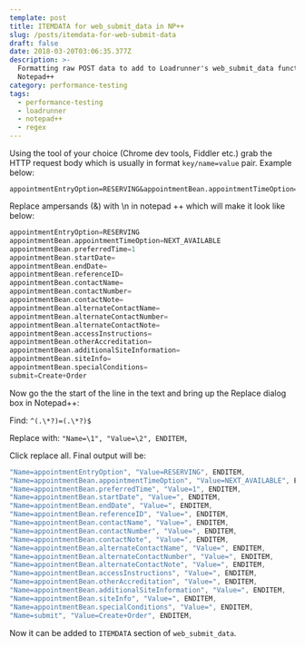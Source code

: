 ```yaml
---
template: post
title: ITEMDATA for web_submit_data in NP++
slug: /posts/itemdata-for-web-submit-data
draft: false
date: 2018-03-20T03:06:35.377Z
description: >-
  Formatting raw POST data to add to Loadrunner's web_submit_data function using
  Notepad++
category: performance-testing
tags:
  - performance-testing
  - loadrunner
  - notepad++
  - regex
---
```

Using the tool of your choice (Chrome dev tools, Fiddler etc.) grab the HTTP request body which is usually in format `key/name=value` pair. Example below:

``` http
appointmentEntryOption=RESERVING&appointmentBean.appointmentTimeOption=NEXT_AVAILABLE&appointmentBean.preferredTime=1&appointmentBean.startDate=&appointmentBean.endDate=&appointmentBean.referenceID=&appointmentBean.contactName=&appointmentBean.contactNumber=&appointmentBean.contactNote=&appointmentBean.alternateContactName=&appointmentBean.alternateContactNumber=&appointmentBean.alternateContactNote=&appointmentBean.accessInstructions=&appointmentBean.otherAccreditation=&appointmentBean.additionalSiteInformation=&appointmentBean.siteInfo=&appointmentBean.specialConditions=&submit=Create+Order
```

Replace ampersands (&) with \n in notepad ++ which will make it look like below:

```c
appointmentEntryOption=RESERVING
appointmentBean.appointmentTimeOption=NEXT_AVAILABLE
appointmentBean.preferredTime=1
appointmentBean.startDate=
appointmentBean.endDate=
appointmentBean.referenceID=
appointmentBean.contactName=
appointmentBean.contactNumber=
appointmentBean.contactNote=
appointmentBean.alternateContactName=
appointmentBean.alternateContactNumber=
appointmentBean.alternateContactNote=
appointmentBean.accessInstructions=
appointmentBean.otherAccreditation=
appointmentBean.additionalSiteInformation=
appointmentBean.siteInfo=
appointmentBean.specialConditions=
submit=Create+Order
```

Now go the the start of the line in the text and bring up the Replace dialog box in Notepad++:

Find: `^(.\*?)=(.\*?)$` 

Replace with: `"Name=\1", "Value=\2", ENDITEM,`

Click replace all. Final output will be:

```c
"Name=appointmentEntryOption", "Value=RESERVING", ENDITEM,
"Name=appointmentBean.appointmentTimeOption", "Value=NEXT_AVAILABLE", ENDITEM,
"Name=appointmentBean.preferredTime", "Value=1", ENDITEM,
"Name=appointmentBean.startDate", "Value=", ENDITEM,
"Name=appointmentBean.endDate", "Value=", ENDITEM,
"Name=appointmentBean.referenceID", "Value=", ENDITEM,
"Name=appointmentBean.contactName", "Value=", ENDITEM,
"Name=appointmentBean.contactNumber", "Value=", ENDITEM,
"Name=appointmentBean.contactNote", "Value=", ENDITEM,
"Name=appointmentBean.alternateContactName", "Value=", ENDITEM,
"Name=appointmentBean.alternateContactNumber", "Value=", ENDITEM,
"Name=appointmentBean.alternateContactNote", "Value=", ENDITEM,
"Name=appointmentBean.accessInstructions", "Value=", ENDITEM,
"Name=appointmentBean.otherAccreditation", "Value=", ENDITEM,
"Name=appointmentBean.additionalSiteInformation", "Value=", ENDITEM,
"Name=appointmentBean.siteInfo", "Value=", ENDITEM,
"Name=appointmentBean.specialConditions", "Value=", ENDITEM,
"Name=submit", "Value=Create+Order", ENDITEM,
```

Now it can be added to `ITEMDATA` section of `web_submit_data`.
